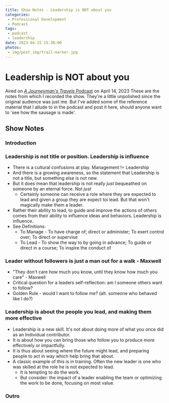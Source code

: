```yaml
---
title: Show Notes - Leadership is NOT about you
categories:
 - Professional Development
 - Podcast
tags:
 - podcast
 - leadership
date: 2023-04-15 15:30:00
photos: 
 - img/post_img/trail-marker.jpg
---
```


# Leadership is NOT about you
Aired on [*A Journeyman's Travels* Podcast](https://podcasters.spotify.com/pod/show/journeymans-travels) on April 14, 2023
These are the notes from which I recorded the show. They're a little unpolished since the original audience was just me. But I've added some of the reference material that I allude to in the podcast and post it here, should anyone want to 'see how the sausage is made'. 

## Show Notes
### Introduction
### Leadership is not title or position. Leadership is influence
- There is a cultural confusions at play. Management != Leadership
- And there is a growing awareness, so the statement that Leadership is not a title, but something else is not new.
- But it does mean that leadership is not really _just_ bequeathed on someone by an eternal force. Not _just_
	- Certainly someone can receive a role where they are expected to lead and given a group they are expect toi lead. But that won't magically make them a leader. 
- Rather their ability to lead, to guide and improve the actions of others comes from their ability to influence ideas and behaviors. Leadership is influence. 
- See Definitions: 
	- To Manage - To have charge of; direct or administer; To exert control over; To direct or supervise
	- To Lead - To show the way to by going in advance; To guide or direct in a course; To inspire the conduct of
### Leader without followers is just a man out for a walk - Maxwell
- "They don't care how much you know, until they know how much you care" - Maxwell
- Critical question for a leaders self-reflection: am I someone others want to follow?
- Golden Rule - would I want to follow me? (alt. someone who behaved like I do?)
### Leadership is about the people you lead, and making them more effective
- Leadership is a new skill. It's not about doing more of what you once did as an Individual contributor.
- It is about how you can bring those who follow you to produce more effectively or impactfully. 
- It is thus about seeing where the future might lead, and preparing people to act in way which help bring that about.
- A classic example of this is in training. Often the new leader is one who was skilled at the role he is not expected to lead. 
	- It is tempting to do the work.
	- But consider: the impact of a leader enabling the team or optimizing the work to be done, focusing on most value.
### Outro
